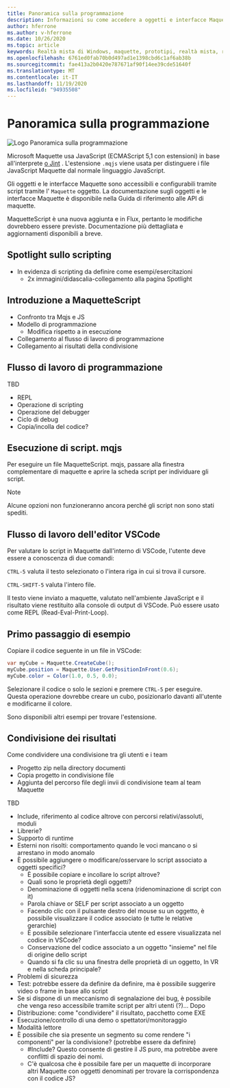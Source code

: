 ```yaml
---
title: Panoramica sulla programmazione
description: Informazioni su come accedere a oggetti e interfacce Maquette con lo scripting.
author: hferrone
ms.author: v-hferrone
ms.date: 10/26/2020
ms.topic: article
keywords: Realtà mista di Windows, maquette, prototipi, realtà mista, realtà virtuale, VR, MR, feedback, hub di feedback, bug
ms.openlocfilehash: 6761ed0fab70b0d497ad1e1398cbd6c1af6ab38b
ms.sourcegitcommit: fae413a2b0420e787671af90f14ee39cde51640f
ms.translationtype: MT
ms.contentlocale: it-IT
ms.lasthandoff: 11/19/2020
ms.locfileid: "94935508"
---
```

# <a name="programming-overview"></a>Panoramica sulla programmazione

<!-- TODO(Harrison): Need consolidated logo with text -->

![Logo](../images/MaquetteIcon.png) Panoramica sulla programmazione

Microsoft Maquette usa JavaScript (ECMAScript 5,1 con estensioni) in base all'interprete [o Jint](https://github.com/sebastienros/jint) . L'estensione `.mqjs` viene usata per distinguere i file JavaScript Maquette dal normale linguaggio JavaScript.

<!-- TODO(Stefan): Need more context and high-level explanation of Maquette objects, their accessible interfaces, and functionality. 
                   - What can they do and what problems can they solve?
                   - Is there a specific link to the Maquette object API that can be included here?  
-->
Gli oggetti e le interfacce Maquette sono accessibili e configurabili tramite script tramite l' `Maquette` oggetto. La documentazione sugli oggetti e le interfacce Maquette è disponibile nella Guida di riferimento alle API di maquette.

<!-- TODO(Stefan): Link to roadmap information, which hasn't been documented yet. -->
MaquetteScript è una nuova aggiunta e in Flux, pertanto le modifiche dovrebbero essere previste. Documentazione più dettagliata e aggiornamenti disponibili a breve.

<!-- TODO(Stefan): Is Spotlights a component or added functionality of Maquette? -->
## <a name="spotlights-on-scripting"></a>Spotlight sullo scripting

* In evidenza di scripting da definire come esempi/esercitazioni
  * 2x immagini/didascalia-collegamento alla pagina Spotlight

<!-- TODO(Stefan): Each of these bullets need to be fleshed out. -->
## <a name="getting-started-with-maquettescript"></a>Introduzione a MaquetteScript

* Confronto tra Mqjs e JS
* Modello di programmazione
  * Modifica rispetto a in esecuzione
* Collegamento al flusso di lavoro di programmazione
* Collegamento ai risultati della condivisione

## <a name="programming-workflow"></a>Flusso di lavoro di programmazione

<!-- TODO(Stefan): Which of these bullets are no longer TBD? We only want to include documentation on existing content. -->
TBD
* REPL
* Operazione di scripting
* Operazione del debugger
* Ciclo di debug
* Copia/incolla del codice?

## <a name="running-mqjs-scripts"></a>Esecuzione di script. mqjs

<!-- TODO(Stefan): Need screenshot -->
Per eseguire un file MaquetteScript. mqjs, passare alla finestra complementare di maquette e aprire la scheda script per individuare gli script.

> [!NOTE] 
> Alcune opzioni non funzioneranno ancora perché gli script non sono stati spediti.

## <a name="vscode-editor-workflow"></a>Flusso di lavoro dell'editor VSCode

Per valutare lo script in Maquette dall'interno di VSCode, l'utente deve essere a conoscenza di due comandi:

   `CTRL-5` valuta il testo selezionato o l'intera riga in cui si trova il cursore. 

   `CTRL-SHIFT-5` valuta l'intero file.

<!-- TODO(Stefan): This could use a nice simple infographic of the REPL loop. -->
Il testo viene inviato a maquette, valutato nell'ambiente JavaScript e il risultato viene restituito alla console di output di VSCode. Può essere usato come REPL (Read-Eval-Print-Loop).

## <a name="example-first-step"></a>Primo passaggio di esempio

<!-- TODO(Stefan): What kind of file, a C# or .mqjs file? -->
Copiare il codice seguente in un file in VSCode:

```csharp
var myCube = Maquette.CreateCube();
myCube.position = Maquette.User.GetPositionInFront(0.6);
myCube.color = Color(1.0, 0.5, 0.0);
```

<!-- TODO(Stefan): Need screenshot. -->
Selezionare il codice o solo le sezioni e premere `CTRL-5` per eseguire. Questa operazione dovrebbe creare un cubo, posizionarlo davanti all'utente e modificarne il colore.

Sono disponibili altri esempi per trovare l'estensione.

## <a name="sharing-results"></a>Condivisione dei risultati

<!-- TODO(Stefan): Need to fill in content/context for these bullets. If there's a lot of content, we might consider breaking this out into it's own doc. -->
Come condividere una condivisione tra gli utenti e i team
* Progetto zip nella directory documenti
* Copia progetto in condivisione file
* Aggiunta del percorso file degli invii di condivisione team al team Maquette

<!-- TODO(Stefan): Need to break these out into their own sections and fill in the missing content/context. 
                   - Which of these is accessible now and not TBD?
-->
TBD
* Include, riferimento al codice altrove con percorsi relativi/assoluti, moduli
* Librerie?
* Supporto di runtime
* Esterni non risolti: comportamento quando le voci mancano o si arrestano in modo anomalo
* È possibile aggiungere o modificare/osservare lo script associato a oggetti specifici?
  * È possibile copiare e incollare lo script altrove?
  * Quali sono le proprietà degli oggetti?
  * Denominazione di oggetti nella scena (ridenominazione di script con it)
  * Parola chiave or SELF per script associato a un oggetto
  * Facendo clic con il pulsante destro del mouse su un oggetto, è possibile visualizzare il codice associato (e tutte le relative gerarchie)
  * È possibile selezionare l'interfaccia utente ed essere visualizzata nel codice in VSCode?
  * Conservazione del codice associato a un oggetto "insieme" nel file di origine dello script
  * Quando si fa clic su una finestra delle proprietà di un oggetto, In VR e nella scheda principale?
* Problemi di sicurezza
* Test: potrebbe essere da definire da definire, ma è possibile suggerire video o frame in base allo script
* Se si dispone di un meccanismo di segnalazione dei bug, è possibile che venga reso accessibile tramite script per altri utenti (?)... Dopo
* Distribuzione: come "condividere" il risultato, pacchetto come EXE
* Esecuzione/controllo di una demo o spettatori/monitoraggio
* Modalità lettore
* È possibile che sia presente un segmento su come rendere "i componenti" per la condivisione? (potrebbe essere da definire)
  * #Include? Questo consente di gestire il JS puro, ma potrebbe avere conflitti di spazio dei nomi.
  * C'è qualcosa che è possibile fare per un maquette di incorporare altri Maquette con oggetti denominati per trovare la corrispondenza con il codice JS?
